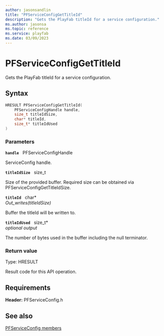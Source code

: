 ```yaml
---
author: jasonsandlin
title: "PFServiceConfigGetTitleId"
description: "Gets the PlayFab titleId for a service configuration."
ms.author: jasonsa
ms.topic: reference
ms.service: playfab
ms.date: 03/09/2023
---
```


# PFServiceConfigGetTitleId  

Gets the PlayFab titleId for a service configuration.  

## Syntax  
  
```cpp
HRESULT PFServiceConfigGetTitleId(  
    PFServiceConfigHandle handle,  
    size_t titleIdSize,  
    char* titleId,  
    size_t* titleIdUsed  
)  
```  
  
### Parameters  
  
**`handle`** &nbsp; PFServiceConfigHandle  
  
ServiceConfig handle.  
  
**`titleIdSize`** &nbsp; size_t  
  
Size of the provided buffer. Required size can be obtained via PFServiceConfigGetTitleIdSize.  
  
**`titleId`** &nbsp; char*  
*_Out_writes_(titleIdSize)*  
  
Buffer the titleId will be written to.  
  
**`titleIdUsed`** &nbsp; size_t*  
*optional output*  
  
The number of bytes used in the buffer including the null terminator.  
  
  
### Return value
Type: HRESULT
  
Result code for this API operation.
  
  
## Requirements  
  
**Header:** PFServiceConfig.h
  
## See also  
[PFServiceConfig members](../pfserviceconfig_members.md)  

  
  
